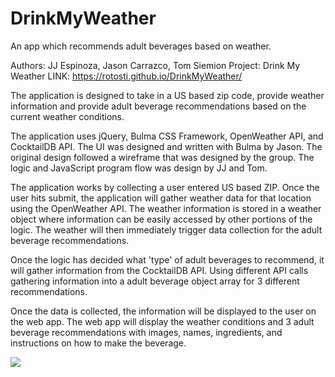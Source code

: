 # DrinkMyWeather
An app which recommends adult beverages based on weather.

Authors: JJ Espinoza, Jason Carrazco, Tom Siemion
Project: Drink My Weather
LINK: https://rotosti.github.io/DrinkMyWeather/

The application is designed to take in a US based zip code, provide weather information and provide adult beverage recommendations based on the current weather conditions.

The application uses jQuery, Bulma CSS Framework, OpenWeather API, and CocktailDB API.  The UI was designed and written with Bulma by Jason.  The original design followed a wireframe that was designed by the group.  The logic and JavaScript program flow was design by JJ and Tom.  

The application works by collecting a user entered US based ZIP.  Once the user hits submit, the application will gather weather data for that location using the OpenWeather API.  The weather information is stored in a weather object where information can be easily accessed by other portions of the logic. The weather will then immediately trigger data collection for the adult beverage recommendations.  

Once the logic has decided what 'type' of adult beverages to recommend, it will gather information from the CocktailDB API.  Using different API calls gathering information into a adult beverage object array for 3 different recommendations.  

Once the data is collected, the information will be displayed to the user on the web app.  The web app will display the weather conditions and 3 adult beverage recommendations with images, names, ingredients, and instructions on how to make the beverage.

![](./Assets/DWM-Screen.png)
